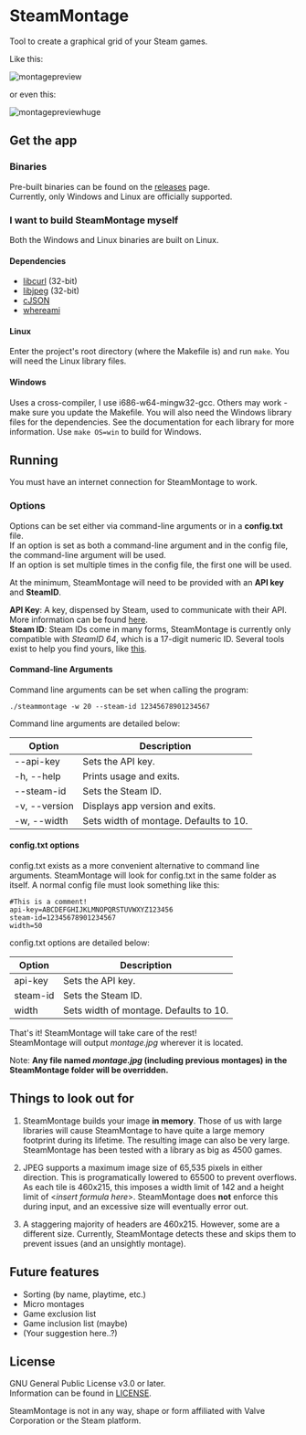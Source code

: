 # SteamMontage

Tool to create a graphical grid of your Steam games.

Like this:

![montagepreview](https://user-images.githubusercontent.com/18356494/211707819-df77199c-b302-4629-9b7e-716a249f0f4c.jpg)

or even this:

![montagepreviewhuge](https://user-images.githubusercontent.com/18356494/211707910-5241a3cc-fb84-4bdd-af7e-0ecfb83ba839.jpg)

## Get the app

### Binaries

Pre-built binaries can be found on the [releases](https://github.com/grizzlybearington/steam-montage/releases) page.  
Currently, only Windows and Linux are officially supported.

### I want to build SteamMontage myself

Both the Windows and Linux binaries are built on Linux.

#### Dependencies

* [libcurl](https://curl.se/libcurl/libcurl) (32-bit)
* [libjpeg](https://libjpeg-turbo.org) (32-bit)
* [cJSON](https://github.com/DaveGamble/cJSON)
* [whereami](https://github.com/gpakosz/whereami)

#### Linux

Enter the project's root directory (where the Makefile is) and run `make`. You will need the Linux library files.

#### Windows

Uses a cross-compiler, I use i686-w64-mingw32-gcc. Others may work - make sure you update the Makefile. You will also need the Windows library files for the dependencies. See the documentation for each library for more information. Use `make OS=win` to build for Windows.

## Running

You must have an internet connection for SteamMontage to work.

### Options

Options can be set either via command-line arguments or in a **config.txt** file.  
If an option is set as both a command-line argument and in the config file, the command-line argument will be used.  
If an option is set multiple times in the config file, the first one will be used.

At the minimum, SteamMontage will need to be provided with an **API key** and **SteamID**.

**API Key**: A key, dispensed by Steam, used to communicate with their API. More information can be found [here](https://steamcommunity.com/dev/apikey).  
**Steam ID**: Steam IDs come in many forms, SteamMontage is currently only compatible with _SteamID 64_, which is a 17-digit numeric ID. Several tools exist to help you find yours, like [this](https://www.steamidfinder.com/).

#### Command-line Arguments

Command line arguments can be set when calling the program:

```shell
./steammontage -w 20 --steam-id 12345678901234567
```

Command line arguments are detailed below:

| Option      | Description                           |
|-------------|---------------------------------------|
|--api-key    | Sets the API key.                     |
|-h, --help   | Prints usage and exits.               |
|--steam-id   | Sets the Steam ID.                    |
|-v, --version| Displays app version and exits.       |
|-w, --width  | Sets width of montage. Defaults to 10.|

#### config.txt options

config.txt exists as a more convenient alternative to command line arguments. SteamMontage will look for config.txt in the same folder as itself. A normal config file must look something like this:

```properties
#This is a comment!
api-key=ABCDEFGHIJKLMNOPQRSTUVWXYZ123456
steam-id=12345678901234567
width=50
```

config.txt options are detailed below:

| Option        | Description                           |
|---------------|---------------------------------------|
| api-key       | Sets the API key.                     |
| steam-id      | Sets the Steam ID.                    |
| width         | Sets width of montage. Defaults to 10.|

That's it! SteamMontage will take care of the rest!  
SteamMontage will output _montage.jpg_ wherever it is located.

Note: **Any file named _montage.jpg_ (including previous montages) in the SteamMontage folder will be overridden.**

## Things to look out for

1. SteamMontage builds your image **in memory**. Those of us with large libraries will cause SteamMontage to have quite a large memory footprint during its lifetime. The resulting image can also be very large. SteamMontage has been tested with a library as big as 4500 games.

2. JPEG supports a maximum image size of 65,535 pixels in either direction. This is programatically lowered to 65500 to prevent overflows. As each tile is 460x215, this imposes a width limit of 142 and a height limit of <_insert formula here_>. SteamMontage does **not** enforce this during input, and an excessive size will eventually error out.

3. A staggering majority of headers are 460x215. However, some are a different size. Currently, SteamMontage detects these and skips them to prevent issues (and an unsightly montage).

## Future features

* Sorting (by name, playtime, etc.)
* Micro montages
* Game exclusion list
* Game inclusion list (maybe)
* (Your suggestion here..?)

## License

GNU General Public License v3.0 or later.  
Information can be found in [LICENSE](https://github.com/grizzlybearington/steam-montage/blob/main/LICENSE).

SteamMontage is not in any way, shape or form affiliated with Valve Corporation or the Steam platform.
